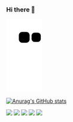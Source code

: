 ### Hi there 👋

![Snake animation](https://github.com/alexbuyan/alexbuyan/blob/output/github-contribution-grid-snake.svg)

[![Anurag's GitHub stats](https://github-readme-stats.vercel.app/api?username=alexbuyan&count_private=true&show_icons=true&theme=tokyonight)](https://github.com/anuraghazra/github-readme-stats)


![](https://github-profile-summary-cards.vercel.app/api/cards/profile-details?username=alexbuyan&theme=github_dark)
![](https://github-profile-summary-cards.vercel.app/api/cards/most-commit-language?username=alexbuyan&theme=github_dark)
![](https://github-profile-summary-cards.vercel.app/api/cards/repos-per-language?username=alexbuyan&theme=github_dark)
![](https://github-profile-summary-cards.vercel.app/api/cards/stats?username=alexbuyan&theme=github_dark)
![](https://github-profile-summary-cards.vercel.app/api/cards/productive-time?username=alexbuyan&theme=github_dark)